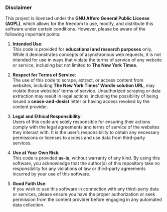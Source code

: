 ### Disclaimer

This project is licensed under the **GNU Affero General Public License (AGPL)**, which allows for the freedom to use, modify, and distribute this software under certain conditions. However, please be aware of the following important points:

1. **Intended Use**:  
   This code is provided for **educational and research purposes** only. While it demonstrates concepts of asynchronous web requests, it is not intended for use in ways that violate the terms of service of any website or service, including but not limited to **The New York Times**.

2. **Respect for Terms of Service**:  
   The use of this code to scrape, extract, or access content from websites, including **The New York Times' Wordle solution URL**, may violate those websites' terms of service. Unauthorized scraping or data extraction may result in legal actions, including the possibility of being issued a **cease-and-desist** letter or having access revoked by the content provider.

3. **Legal and Ethical Responsibility**:  
   Users of this code are solely responsible for ensuring their actions comply with the legal agreements and terms of service of the websites they interact with. It is the user’s responsibility to obtain any necessary permissions or licenses to access and use data from third-party services.

4. **Use at Your Own Risk**:  
   This code is provided **as-is**, without warranty of any kind. By using this software, you acknowledge that the author(s) of this repository take no responsibility for any violations of law or third-party agreements incurred by your use of this software.

5. **Good Faith Use**:  
   If you wish to use this software in connection with any third-party data or services, please ensure you have the proper authorization or seek permission from the content provider before engaging in any automated data collection.
